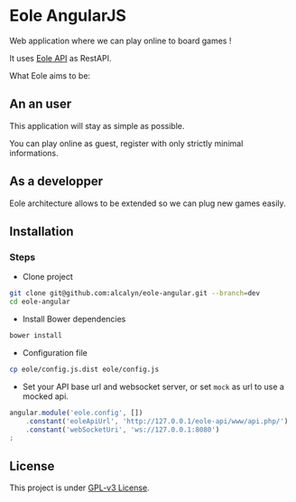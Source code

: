 # Eole AngularJS

Web application where we can play online to board games !

It uses [Eole API](https://github.com/eole-io/eole-api) as RestAPI.

What Eole aims to be:


## An an user

This application will stay as simple as possible.

You can play online as guest, register with only strictly minimal informations.


## As a developper

Eole architecture allows to be extended so we can plug new games easily.


## Installation

### Steps

 - Clone project

``` bash
git clone git@github.com:alcalyn/eole-angular.git --branch=dev
cd eole-angular
```

 - Install Bower dependencies

``` bash
bower install
```

 - Configuration file

``` bash
cp eole/config.js.dist eole/config.js
```

 - Set your API base url and websocket server, or set `mock` as url to use a mocked api.

``` js
angular.module('eole.config', [])
    .constant('eoleApiUrl', 'http://127.0.0.1/eole-api/www/api.php/')   // API base url
    .constant('webSocketUri', 'ws://127.0.0.1:8080')                    // Websocket server
;
```


## License

This project is under [GPL-v3 License](LICENSE).

